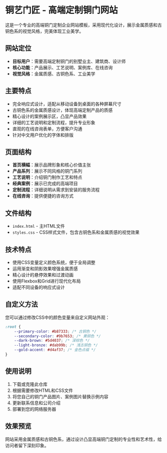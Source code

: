# 铜艺门匠 - 高端定制铜门网站

这是一个专业的高端铜门定制企业网站模板，采用现代化设计，展示金属质感和古铜色系的视觉风格，完美体现工业美学。

## 网站定位

- **目标用户**：需要高端定制铜门的别墅业主、建筑商、设计师
- **核心功能**：产品展示、工艺说明、案例库、在线咨询
- **视觉风格**：金属质感、古铜色系、工业美学

## 主要特点

- 完全响应式设计，适配从移动设备到桌面的各种屏幕尺寸
- 古铜色系的金属质感设计，体现高端定制产品的质感
- 精心设计的案例展示区，凸显产品效果
- 详细的工艺说明和定制流程，提升专业形象
- 直观的在线咨询表单，方便客户沟通
- 针对中文用户优化的字体和排版

## 页面结构

- **首页横幅**：展示品牌形象和核心价值主张
- **产品系列**：展示不同风格的铜门系列
- **工艺说明**：介绍铜门制作工艺和特点
- **经典案例**：展示已完成的高端项目
- **定制流程**：详细说明从需求到安装的服务流程
- **在线咨询**：提供便捷的咨询方式

## 文件结构

- `index.html` - 主HTML文件
- `styles.css` - CSS样式文件，包含古铜色系和金属质感的视觉效果

## 技术特点

- 使用CSS变量定义颜色系统，便于全局调整
- 运用渐变和阴影效果增强金属质感
- 精心设计的悬停效果和过渡动画
- 使用Flexbox和Grid进行现代化布局
- 适配不同设备的响应式设计

## 自定义方法

您可以通过修改CSS中的颜色变量来自定义网站外观：

```css
:root {
    --primary-color: #b87333; /* 古铜色 */
    --secondary-color: #9b7653; /* 黄铜色 */
    --dark-brown: #5d4037; /* 深棕色 */
    --light-bronze: #dab99b; /* 浅古铜色 */
    --gold-accent: #d4af37; /* 金色点缀 */
}
```

## 使用说明

1. 下载或克隆此仓库
2. 根据需要修改HTML和CSS文件
3. 将您自己的铜门产品图片、案例图片替换示例内容
4. 更新联系信息和公司介绍
5. 部署到您的网络服务器

## 效果预览

网站采用金属质感和古铜色系，通过设计凸显高端铜门定制的专业性和艺术性，给访问者留下深刻印象。 